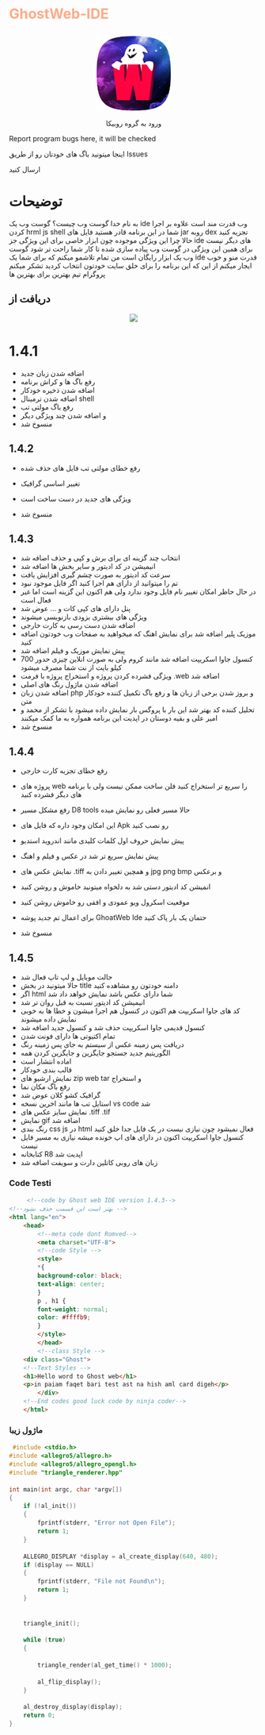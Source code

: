 <p aling="center" style ="color : #ffaa86; font-size :2em ; font-weight :bold;"
<font style ="color : #ffaa86; font-size :2em ; font-weight :bold;" >GhostWeb-IDE</font>
</p>
<p align="center">
<link href="https://rubika.ir/pro_Team_25"><img src="https://raw.githubusercontent.com/Arashvscode/GhostWeb_IDE/main/icon-512.png" width="150" high="150"/>
</link>
</p>
<p align="center"
	<link href="https://rubika.ir/joing/CAJJACHI0ESVNPOMVZABDPLZRNLZOGRO" > ورود به گروه روبیکا</link>
</p>

Report program bugs here, it will be checked


اینجا میتونید باگ های خودتان رو از طریق Issues

ارسال کنید

# توضیحات

به نام خدا
گوست وب چیست؟
 گوست وب یک ide  وب قدرت مند است 
علاوه بر اجرا کردن hrml js shell
 شما در این برنامه قادر هستید فایل های jar  روبه dex تجزیه کنید
حالا چرا این ویژگی موجوده
چون ابزار خاصی برای این ویژگی جز ide های دیگر نیست برای همین این ویژگی در گوست وب پیاده سازی شده تا کار شما راحت تر شود
گوست وب یک ابزار رایگان است من تمام تلاشمو میکنم که برای شما یک ide قدرت منو و خوب ایجار میکنم از این که این برنامه را برای خلق سایت خودتون انتخاب کردید تشکر میکنم
پروگرام تیم 
بهترین برای بهترین ها

## دریافت از
<p align="center">
<a href="https://myket.ir/app/Ninja.coder.Ghostemane.code?utm_source=search-ads-gift&utm_medium=cpc"><img src="https://myket.ir/core/images/logo/get-en.png" width="200"/> </a>
</p>

# 1.4.1

- اضافه شدن زبان جدید
- رفع باگ ها و کراش برنامه
- اضافه شدن ذخیره خودکار
- اضافه شدن ترمینال shell
- رفع باگ مولتی تب
- و اضافه شدن چند ویژگی دیگر
- منسوخ شد

## 1.4.2

- رفع خطای مولتی تب فایل های حذف شده


- تغییر اساسی گرافیک

- ویژگی های جدید در دست ساخت است
- منسوخ شد

## 1.4.3

- انتخاب چند گزینه ای برای برش و کپی و حذف اضافه شد
- انیمیشن در کد ادیتور و سایر بخش ها اضافه شد
- سرعت کد ادیتور به صورت چشم گیری افزایش یافت
- تم را میتوانید از دارای هم اجرا کنید اگر فایل موجود نبود
- در حال حاظر امکان تغییر نام فایل وجود ندارد ولی هم اکنون این گزینه است اما غیر فعال است
- پنل دارای های کپی کات و ... عوض شد
- ویژگی های بیشتری بزودی بازنویسی میشوند
- اضافه شدن دست رسی به کارت خارجی
- موزیک پلیر اضافه شد برای نمایش اهنگ که میخواهید به صفحات وب خودتون اضافه کنید
- پیش نمایش موزیک و فیلم اضافه شد
- کنسول جاوا اسکریپت اضافه شد مانند کروم ولی به صورت انلاین چیزی حدور 700 کیلو بایت از نت شما مصرف میشود
- ویژگی فشرده کردن پروژه و استخراج پروژه با فرمت .web اضافه شد
- اضافه شدن ماژول رنگ های اصلی
- اضافه شدن زبان php و بروز شدن برخی از زبان ها و رفع باگ تکمیل کننده خودکار متن
- تحلیل کننده کد بهتر شد این بار با پروگس بار نمایش داده میشود
 با تشکر از محمد و امیر علی و بقیه دوستان در اپدیت این برنامه همواره به ما کمک میکنند 
- منسوخ شد

## 1.4.4

- رفع خطای تجزیه کارت خارجی
- پروژه های web  را سریع تر استخراج کنید فلن ساخت ممکن نیست ولی با برنامه های دیگر فشرده کنید

- رفع مشکل مسیر D8 tools حالا مسیر فعلی رو نمایش میده
- این امکان وجود داره که فایل های Apk رو نصب کنید
- پیش نمایش حروف اول کلمات کلیدی مانند اندروید استدیو
- پیش نمایش سریع تر شد در عکس و فیلم و اهنگ
- نمایش عکس های .tiff و همچین تغییر دادن به jpg png bmp و برعکس
- انمیشن کد ادیتور دستی شد به دلخواه میتونید خاموش و روشن کنید 
- موقعیت اسکرول ویو عمودی و افقی رو خاموش روشن کنید
- برای اعمال تم جدید پوشه GhoatWeb Ide حتمان یک بار پاک کنید

- منسوخ شد
## 1.4.5

- حالت موبایل و لپ تاپ فعال شد
- حالا میتونید در بخش title دامنه خودتون رو مشاهده کنید
- اگر html شما دارای عکس باشد نمایش خواهد داد شد
- انیمیشن کد ادیتور نسبت به قبل روان تر شد
- کد های جاوا اسکریپت هم اکنون در کنسول هم اجرا میشون و خطا ها به خوبی نمایش داده میشوند
- کنسول قدیمی جاوا اسکریپت حذف شد و کنسول جدید اضافه شد 
- تمام اکتیوتی ها دارای فونت شدن
- دریافت پس زمینه عکس از سیستم به جای پس زمینه رنگ
- الگوریتیم جدید جستجو جایگزین و جایگزین کردن همه
- اماده انتشار است
- قالب بندی خودکار
- نمایش ارشیو های zip web tar و استخراج
- رفع باگ مکان نما
- گرافیک کشو کلان عوض شد
- استایل تب ها مانند اخرین نسخه vs code شد
- نمایش سایز عکس های .tiff .tif
- نمایش gif اضافه شد
- رنگ بندی css js  در html فعال نمیشود چون نیازی نیست در یک فایل جدا خلق کنید
- کنسول جاوا اسکریپت اکنون در دارای های اپ خونده میشه نیازی به مسیر فایل نیست
- کتابخانه R8 اپدیت شد
- زبان های روبی کاتلین دارت و سویفت اضافه شد

### Code Testi 

``` html
     <!--code by Ghost web IDE version 1.4.3-->
<!--بهتر است این قسمت حذف نشود -->
<html lang="en">
	<head>
		<!--meta code dont Romved-->
		<meta charset="UTF-8">
		<!--code Style -->
		<style>
		*{
		background-color: black;
		text-align: center;
		}
		p , h1 {
		font-weight: normal;
		color: #ffffb9;
		}
		</style>
		</head>
		<!--class Style -->
	<div class="Ghost">
	<!--Text Styles -->
	<h1>Hello word to Ghost web</h1>
	<p>in paiam faqet bari test ast na hish aml card digeh</p>
		</div>
	<!--End codes good luck code by ninja coder-->
	</html>


```
### ماژول زیبا
```cpp
 #include <stdio.h>
#include <allegro5/allegro.h>
#include <allegro5/allegro_opengl.h>
#include "triangle_renderer.hpp"

int main(int argc, char *argv[])
{
	if (!al_init())
	{
		fprintf(stderr, "Error not Open File");
		return 1;
	}

	ALLEGRO_DISPLAY *display = al_create_display(640, 480);
	if (display == NULL)
	{
		fprintf(stderr, "File not Found\n");
		return 1;
	}

	
	triangle_init();

	while (true)
	{
		
		triangle_render(al_get_time() * 1000);
		
		al_flip_display();
	}

	al_destroy_display(display);
	return 0;
}
```
